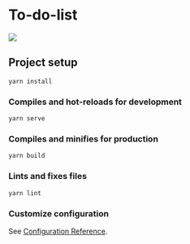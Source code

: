 # To-do-list

<img src="https://user-images.githubusercontent.com/8092749/91116230-49f1fa80-e662-11ea-82b7-ee7dec801109.png"/>

## Project setup
```
yarn install
```

### Compiles and hot-reloads for development
```
yarn serve
```

### Compiles and minifies for production
```
yarn build
```

### Lints and fixes files
```
yarn lint
```

### Customize configuration
See [Configuration Reference](https://cli.vuejs.org/config/).
